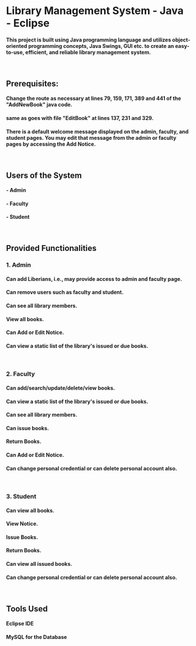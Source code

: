 
# Library Management System - Java - Eclipse

#### This project is built using Java programming language and utilizes object-oriented programming concepts, Java Swings, GUI etc. to create an easy-to-use, efficient, and reliable library management system.
<br>

## Prerequisites:

#### Change the route as necessary at lines 79, 159, 171, 389 and 441 of the "AddNewBook" java code.
#### same as goes with file "EditBook" at lines 137, 231 and 329.

#### There is a default welcome message displayed on the admin, faculty, and student pages. You may edit that message from the admin or faculty pages by accessing the Add Notice.
<br>

## Users of the System

#### - Admin
#### - Faculty
#### - Student
<br>

## Provided Functionalities

### 1. Admin

#### Can add Liberians, i.e., may provide access to admin and faculty page.

#### Can remove users such as faculty and student.

#### Can see all library members.

#### View all books.

#### Can Add or Edit Notice.

#### Can view a static list of the library's issued or due books.
<br>

### 2. Faculty

#### Can add/search/update/delete/view books.

#### Can view a static list of the library's issued or due books.

#### Can see all library members.

#### Can issue books.

#### Return Books.

#### Can Add or Edit Notice.

#### Can change personal credential or can delete personal account also.
<br>

### 3. Student

#### Can view all books.

#### View Notice.

#### Issue Books.

#### Return Books.

#### Can view all issued books.

#### Can change personal credential or can delete personal account also.
<br>

## Tools Used

#### Eclipse IDE

#### MySQL for the Database
<br>

